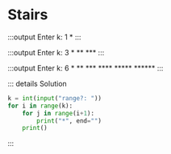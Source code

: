 # Stairs

:::output
Enter k: <span class="pyinput">1</span>
*
:::

:::output
Enter k: <span class="pyinput">3</span>
*
**
\***
:::

:::output
Enter k: <span class="pyinput">6</span>
*
**
\***
\****
\*****
\******
:::

::: details Solution

```py
k = int(input("range?: "))
for i in range(k):
	for j in range(i+1):
		print("*", end="")
	print()
```
:::